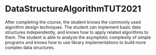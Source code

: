 # DataStructureAlgorithmTUT2021
After completing the course, the student knows the commonly used algorithm design techniques. The student can implement basic data structures independently, and knows how to apply related algorithms to them. The student is able to analyze the asymptotic complexity of simple programs and knows how to use library implementations to build more complex data structures.
